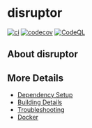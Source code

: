 # disruptor

[![ci](https://github.com/shipp02/disruptor/actions/workflows/ci.yml/badge.svg)](https://github.com/shipp02/disruptor/actions/workflows/ci.yml)
[![codecov](https://codecov.io/gh/shipp02/disruptor/branch/main/graph/badge.svg)](https://codecov.io/gh/shipp02/disruptor)
[![CodeQL](https://github.com/shipp02/disruptor/actions/workflows/codeql-analysis.yml/badge.svg)](https://github.com/shipp02/disruptor/actions/workflows/codeql-analysis.yml)

## About disruptor



## More Details

 * [Dependency Setup](README_dependencies.md)
 * [Building Details](README_building.md)
 * [Troubleshooting](README_troubleshooting.md)
 * [Docker](README_docker.md)

